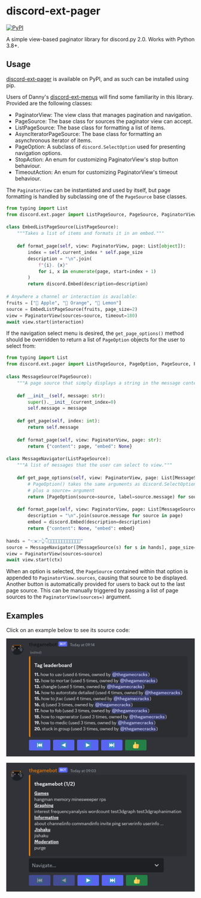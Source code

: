 # discord-ext-pager

[![PyPI](https://img.shields.io/pypi/v/discord-ext-pager?label=View%20on%20pypi&style=flat-square)](https://pypi.org/project/discord-ext-pager/)

A simple view-based paginator library for discord.py 2.0. Works with Python 3.8+.

## Usage

[discord-ext-pager] is available on PyPI, and as such can be installed using pip.

Users of Danny's [discord-ext-menus] will find some familiarity
in this library. Provided are the following classes:

- PaginatorView:
  The view class that manages pagination and navigation.
- PageSource:
  The base class for sources the paginator view can accept.
- ListPageSource:
  The base class for formatting a list of items.
- AsyncIteratorPageSource:
  The base class for formatting an asynchronous iterator of items.
- PageOption:
  A subclass of `discord.SelectOption` used for presenting navigation options.
- StopAction:
  An enum for customizing PaginatorView's stop button behaviour.
- TimeoutAction:
  An enum for customizing PaginatorView's timeout behaviour.

[discord-ext-pager]: https://pypi.org/project/discord-ext-pager/
[discord-ext-menus]: https://github.com/Rapptz/discord-ext-menus

The `PaginatorView` can be instantiated and used by itself, but page formatting
is handled by subclassing one of the `PageSource` base classes.

```py
from typing import List
from discord.ext.pager import ListPageSource, PageSource, PaginatorView

class EmbedListPageSource(ListPageSource):
    """Takes a list of items and formats it in an embed."""

    def format_page(self, view: PaginatorView, page: List[object]):
        index = self.current_index * self.page_size
        description = "\n".join(
            f"{i}. {x}"
            for i, x in enumerate(page, start=index + 1)
        )
        return discord.Embed(description=description)

# Anywhere a channel or interaction is available:
fruits = ["🍎 Apple", "🍊 Orange", "🍋 Lemon"]
source = EmbedListPageSource(fruits, page_size=2)
view = PaginatorView(sources=source, timeout=180)
await view.start(interaction)
```

If the navigation select menu is desired, the `get_page_options()` method
should be overridden to return a list of `PageOption` objects for the user
to select from:

```py
from typing import List
from discord.ext.pager import ListPageSource, PageOption, PageSource, PaginatorView

class MessageSource(PageSource):
    """A page source that simply displays a string in the message content."""

    def __init__(self, message: str):
        super().__init__(current_index=0)
        self.message = message

    def get_page(self, index: int):
        return self.message

    def format_page(self, view: PaginatorView, page: str):
        return {"content": page, "embed": None}

class MessageNavigator(ListPageSource):
    """A list of messages that the user can select to view."""

    def get_page_options(self, view: PaginatorView, page: List[MessageSource]):
        # PageOption() takes the same arguments as discord.SelectOption
        # plus a source= argument
        return [PageOption(source=source, label=source.message) for source in page]

    def format_page(self, view: PaginatorView, page: List[MessageSource]):
        description = "\n".join(source.message for source in page)
        embed = discord.Embed(description=description)
        return {"content": None, "embed": embed}

hands = "👈👉👆👇🫵🤞🫰🤘🤙🤛🤜✊👊👋👏🙌"
source = MessageNavigator([MessageSource(s) for s in hands], page_size=5)
view = PaginatorView(sources=source)
await view.start(ctx)
```

When an option is selected, the `PageSource` contained within that option
is appended to `PaginatorView.sources`, causing that source to be displayed.
Another button is automatically provided for users to back out to the last
page source. This can be manually triggered by passing a list of page sources
to the `PaginatorView(sources=)` argument.

## Examples

Click on an example below to see its source code:

[![Tag leaderboard](https://github.com/thegamecracks/discord-ext-pager/blob/main/docs/images/thegamebot_tags.png?raw=true)](https://github.com/thegamecracks/thegamebot/blob/04d9909877685acd24654a911b1853e2143fc316/bot/cogs/tags/__init__.py#L123-L162)

[![Help command](https://github.com/thegamecracks/discord-ext-pager/blob/main/docs/images/thegamebot_help.png?raw=true)](https://github.com/thegamecracks/thegamebot/blob/04d9909877685acd24654a911b1853e2143fc316/bot/cogs/helpcommand.py#L26-L249)
